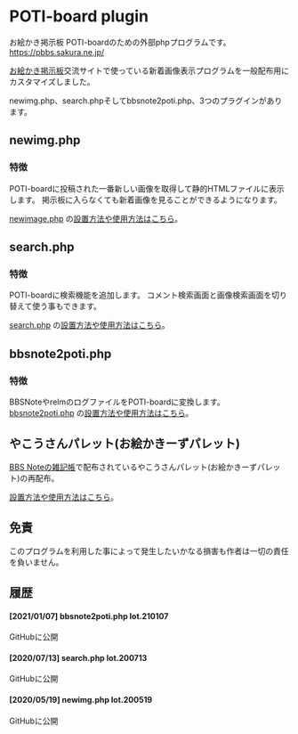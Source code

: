 # POTI-board plugin
お絵かき掲示板 POTI-boardのための外部phpプログラムです。 https://pbbs.sakura.ne.jp/

[お絵かき掲示板](https://pbbs.sakura.ne.jp/)交流サイトで使っている新着画像表示プログラムを一般配布用にカスタマイズしました。

newimg.php、search.phpそしてbbsnote2poti.php、3つのプラグインがあります。

## newimg.php

### 特徴

POTI-boardに投稿された一番新しい画像を取得して静的HTMLファイルに表示します。
掲示板に入らなくても新着画像を見ることができるようになります。

[newimage.php](https://github.com/satopian/potiboard_plugin/tree/master/newimage)
の[設置方法や使用方法はこちら](https://github.com/satopian/potiboard_plugin/tree/master/newimage)。

## search.php

### 特徴

POTI-boardに検索機能を追加します。
コメント検索画面と画像検索画面を切り替えて使う事もできます。

[search.php](https://github.com/satopian/potiboard_plugin/tree/master/search)
の[設置方法や使用方法はこちら](https://github.com/satopian/potiboard_plugin/tree/master/search)。

## bbsnote2poti.php

### 特徴

BBSNoteやrelmのログファイルをPOTI-boardに変換します。  
[bbsnote2poti.php](https://github.com/satopian/potiboard_plugin/tree/master/logconverter)
の[設置方法や使用方法はこちら](https://github.com/satopian/potiboard_plugin/tree/master/logconverter)。

## やこうさんパレット(お絵かきーずパレット)

[BBS Noteの雑記帳](http://bbsnote.s17.xrea.com/)で配布されているやこうさんパレット(お絵かきーずパレット)の再配布。  
  
[設置方法や使用方法はこちら](https://github.com/satopian/potiboard_plugin/tree/master/another_pallet)。

## 免責

このプログラムを利用した事によって発生したいかなる損害も作者は一切の責任を負いません。

## 履歴
#### [2021/01/07] bbsnote2poti.php lot.210107
GitHubに公開
#### [2020/07/13] search.php lot.200713
GitHubに公開
#### [2020/05/19] newimg.php lot.200519
GitHubに公開
